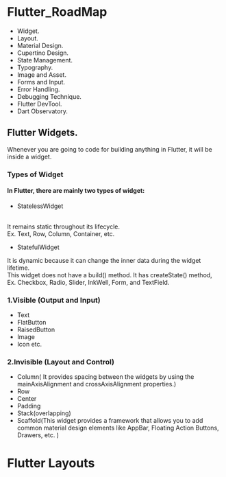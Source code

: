 # Flutter_RoadMap

-  Widget.
-  Layout.
-  Material Design.
-  Cupertino Design.
-  State Management.
-  Typography.
-  Image and Asset.
-  Forms and Input.
-  Error Handling.
-  Debugging Technique.
-  Flutter DevTool.
-  Dart Observatory.

## Flutter Widgets.
Whenever you are going to code for building anything in Flutter, it will be inside a widget.

### Types of Widget

#### In Flutter, there are mainly two types of widget:

- StatelessWidget<br><br>

It remains static throughout its lifecycle.<br>
Ex. Text, Row, Column, Container, etc.

- StatefulWidget<br>

 It is dynamic because it can change the inner data during the widget lifetime.<br>
 This widget does not have a build() method. It has createState() method,<br>
 Ex. Checkbox, Radio, Slider, InkWell, Form, and TextField.

### 1.Visible (Output and Input)<br>
- Text<br>
- FlatButton<br>
- RaisedButton<br>
- Image <br>
- Icon etc.<br>
### 2.Invisible (Layout and Control)<br>
- Column( It provides spacing between the widgets by using the mainAxisAlignment and crossAxisAlignment properties.)<br>
- Row<br>
- Center
- Padding<br>
- Stack(overlapping)<br>
- Scaffold(This widget provides a framework that allows you to add common material design elements like AppBar, Floating Action Buttons, Drawers, etc.
)<br>

# Flutter Layouts
